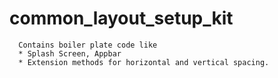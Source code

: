 # common_layout_setup_kit
```
  Contains boiler plate code like 
  * Splash Screen, Appbar
  * Extension methods for horizontal and vertical spacing.
```

